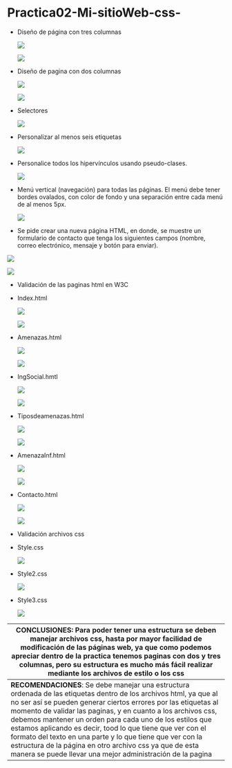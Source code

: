 Practica02-Mi-sitioWeb-css-
===========================

-   Diseño de página con tres columnas

    ![](media/449df6ce375a07a94501a18294ff68a3.png)

    ![](media/1f8c96959c1e9fa3fb1d86b2e381ee85.png)

-   Diseño de pagina con dos columnas

    ![](media/8cb83172b11382707f68108b3733424c.png)

    ![](media/4c3f5c7a6185c34d6f15fee7a20084d2.png)

-   Selectores

    ![](media/48d11b09fceb816e85b732da106917fa.png)

-   Personalizar al menos seis etiquetas

    ![](media/e6b5079dd9a4fa25b3a2baae96307f6f.png)

-   Personalice todos los hipervínculos usando pseudo-clases.

    ![](media/a153b04b88c56094d0bde40cdb1feb49.png)

-   Menú vertical (navegación) para todas las páginas. El menú debe tener bordes
    ovalados, con color de fondo y una separación entre cada menú de al menos
    5px.

    ![](media/d81fc4357b6e68220a1f8894f1ff4c97.png)

-   Se pide crear una nueva página HTML, en donde, se muestre un formulario de
    contacto que tenga los siguientes campos (nombre, correo electrónico,
    mensaje y botón para enviar).

![](media/a3202c77c52873bc01c738a42b354698.png)

![](media/8062f1c3de2fdda2929bc3828ba07eb1.png)

-   Validación de las paginas html en W3C

-   Index.html

    ![](media/5ccf6c008d18a28ad758eed9e2d12afc.png)

    ![](media/3099e107081d3203b73569d4e56bdef2.png)

-   Amenazas.html

    ![](media/aea45108556d5158e91d1a169a3808f5.png)

    ![](media/2c6e2fa89ee6b0a53524b8cc10519303.png)

-   IngSocial.hmtl

    ![](media/d1f51457041da70fb3d76bdb3a995f1b.png)

    ![](media/aaea500386bcdaba1e2ac6a515feb354.png)

-   Tiposdeamenazas.html

    ![](media/f6ea395c64f9a9f3623d107fb61d1dbb.png)

    ![](media/11cacf1d3de164b2f081f3dda48c6408.png)

-   AmenazaInf.html

    ![](media/2c53888e2701e242504ef95f113f49a4.png)

    ![](media/1d5109d597c4abb5b7586a30445f7db5.png)

-   Contacto.html

    ![](media/d1c876448f28f00522dfe61298b20de8.png)

    ![](media/d256ce9ffde2582174808dcf13b584b3.png)

-   Validación archivos css

-   Style.css

    ![](media/f8b1cc73adb2ef1d128a9e8e596fd0d9.png)

-   Style2.css

    ![](media/30bb019e5688877cfc6b05ad34f60fea.png)

-   Style3.css

    ![](media/8619fe18d1c227d6183f8daaa34dcf98.png)

| **CONCLUSIONES**: Para poder tener una estructura se deben manejar archivos css, hasta por mayor facilidad de modificación de las páginas web, ya que como podemos apreciar dentro de la practica tenemos paginas con dos y tres columnas, pero su estructura es mucho más fácil realizar mediante los archivos de estilo o los css                                                                                                                                                                                                                                 |
|---------------------------------------------------------------------------------------------------------------------------------------------------------------------------------------------------------------------------------------------------------------------------------------------------------------------------------------------------------------------------------------------------------------------------------------------------------------------------------------------------------------------------------------------------------------------|
| **RECOMENDACIONES**: Se debe manejar una estructura ordenada de las etiquetas dentro de los archivos html, ya que al no ser así se pueden generar ciertos errores por las etiquetas al momento de validar las paginas, y en cuanto a los archivos css, debemos mantener un orden para cada uno de los estilos que estamos aplicando es decir, tood lo que tiene que ver con el formato del texto en una parte y lo que tiene que ver con la estructura de la página en otro archivo css ya que de esta manera se puede llevar una mejor administración de la pagina |
